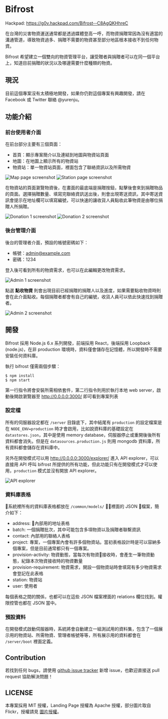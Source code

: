 # Bifrost
Hackpad: https://g0v.hackpad.com/Bifrost--C8AgQKHhreC

在台灣的災害物資運送通常都是透過媒體登高一呼，而物資捐贈常因為沒有適當的溝通管道，導致物資過多、捐贈不需要的物資甚至部分地區根本接收不到任何物資。

Bifrost 希望建立一個雙向的物資管理平台，讓受贈者與捐贈者可以在同一個平台上，知道目前捐贈的狀況以及哪邊需要什麼種類的物資。

## 現況
目前這個專案沒有太積極地開發，如果你仍對這個專案有興趣開發，請在 Facebook 或 Twitter 聯絡 @yurenju。

## 功能介紹

### 前台使用者介面

在前台部分主要有三個頁面：
* 首頁：顯示專案簡介以及連結到地圖與物資站頁面
* 地圖：在地圖上顯示所有的物資站
* 物資站：單一物資站頁面，裡面包含了聯絡資訊以及所需物資

![Map page screenshot](/assets/screenshot-map.png)
![Station page screenshot](/assets/screenshot-station.png)

在物資站的頁面瀏覽物資後，在畫面的最底端是捐贈按鈕，點擊後會來到捐贈物品的頁面。選擇捐贈數量、填寫完聯絡資訊送出後，則會出現寄送資訊，其中寄送資訊會提示在地址欄可以填寫編號，可以快速的讓收貨人員點收此筆物資是由哪位捐贈人所捐贈。

![Donation 1 screenshot](/assets/screenshot-donation-1.png)
![Donation 2 screenshot](/assets/screenshot-donation-2.png)

### 後台管理介面

後台的管理者介面，預設的帳號密碼如下：
* 帳號：admin@example.com
* 密碼：1234

登入後可看到所有的物資需求，也可以在此編輯更改物資需求。

![Admin 1 screenshot](/assets/screenshot-admin-1.png)

點選 **點收物資** 則會出現目前已經捐贈的捐贈人以及進度，如果需要點收物資時則會在此介面點收。每個捐贈者都會有自己的編號，收貨人員可以依此快速找到捐贈者。

![Admin 2 screenshot](/assets/screenshot-admin-2.png)

## 開發
Bifrost 採用 Node.js 6.x 系列開發，前端採用 React，後端採用 Loopback (node.js)，在非 production 環境時，資料僅會儲存在記憶體，所以開發時不需要安裝任何資料庫。

執行 bifrost 僅需兩個步驟：

```shell
$ npm install
$ npm start
```

第一行指令將會安裝所需相依套件，第二行指令則用於執行本地 web server，啟動後開啟瀏覽器至 http://0.0.0.0:3000/ 即可看到專案列表

### 設定檔

所有的伺服器設定都在 `/server` 目錄底下，其中結尾有 `production` 的設定檔案是在 `NODE_ENV=production` 時才會啟用，比如說資料庫的基礎設定在 `datastores.json`，其中是使用 memory database，伺服器停止或重開後後所有資料都會消失。但是在 `datasources.production.js` 則用 mongodb 資料庫，所有資料都會儲存在資料庫中。

另外在開發模式可以用 http://0.0.0.0:3000/explorer/ 進入 API explorer，可以直接用 API 呼叫 bifrost 所提供的所有功能，但此功能只有在開發模式才可以使用，`production` 模式並沒有開放 API explorer。

![API explorer](/assets/screenshot-api-explorer.png)

### 資料庫表格

系統裡所有的資料庫表格都放在 `/common/models/` 裡面的 JSON 檔案，簡介如下：

* address: 內部用的地址表格
* batch: 一個捐贈批次，其中可能包含多項物資以及捐贈者聯繫資訊
* contact: 內部用的聯絡人表格
* project: 專案，一個專案內會有許多個物資站。當初表格設計時是可以容納多個專案，但是目前通常都只有一個專案。
* provision-activity: 物資動態，當每次有物資接收時，會產生一筆物資動態，紀錄本次物資接收時的物資數量
* provision-requirement: 物資需求，開設一個物資站時會填寫有多少物資需求會登記在此表格
* station: 物資站
* user: 使用者

每個表格之間的關係，也都可以在這些 JSON 檔案裡面的 relations 欄位找到。權限控管也都在 JSON 當中。

### 預設資料

在開發模式啟動伺服器時，系統將會自動建立一組測試用的資料集，包含了一個展示用的物資站、所需物資、管理者帳號等等，所有展示用的資料都會在 `/server/boot` 裡面定義。

## Contribution

若找到任何 bugs，請使用 [github issue tracker](https://github.com/bifrostio/bifrost/issues) 新增 issue，也歡迎直接送 pull request 協助解決問題！

## LICENSE

本專案採用 MIT 授權，Landing Page 授權為 Apache 授權，部分圖片取自 Flickr，授權請見 [圖片授權](https://github.com/bifrostio/bifrostio.github.io/blob/master/PHOTOS_LICENSE)。

